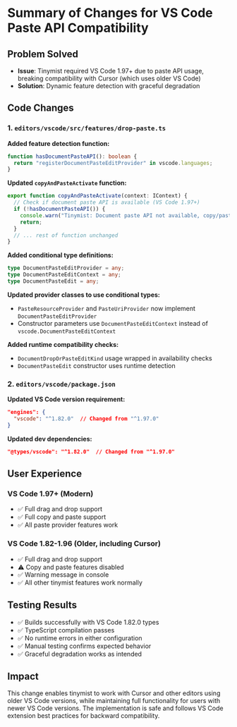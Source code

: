 # Summary of Changes for VS Code Paste API Compatibility

## Problem Solved
- **Issue**: Tinymist required VS Code 1.97+ due to paste API usage, breaking compatibility with Cursor (which uses older VS Code)
- **Solution**: Dynamic feature detection with graceful degradation

## Code Changes

### 1. `editors/vscode/src/features/drop-paste.ts`

**Added feature detection function:**
```typescript
function hasDocumentPasteAPI(): boolean {
  return "registerDocumentPasteEditProvider" in vscode.languages;
}
```

**Updated `copyAndPasteActivate` function:**
```typescript
export function copyAndPasteActivate(context: IContext) {
  // Check if document paste API is available (VS Code 1.97+)
  if (!hasDocumentPasteAPI()) {
    console.warn("Tinymist: Document paste API not available, copy/paste features will be disabled");
    return;
  }
  // ... rest of function unchanged
}
```

**Added conditional type definitions:**
```typescript
type DocumentPasteEditProvider = any;
type DocumentPasteEditContext = any;
type DocumentPasteEdit = any;
```

**Updated provider classes to use conditional types:**
- `PasteResourceProvider` and `PasteUriProvider` now implement `DocumentPasteEditProvider`
- Constructor parameters use `DocumentPasteEditContext` instead of `vscode.DocumentPasteEditContext`

**Added runtime compatibility checks:**
- `DocumentDropOrPasteEditKind` usage wrapped in availability checks
- `DocumentPasteEdit` constructor uses runtime detection

### 2. `editors/vscode/package.json`

**Updated VS Code version requirement:**
```json
"engines": {
  "vscode": "^1.82.0"  // Changed from "^1.97.0"
}
```

**Updated dev dependencies:**
```json
"@types/vscode": "^1.82.0"  // Changed from "^1.97.0"
```

## User Experience

### VS Code 1.97+ (Modern)
- ✅ Full drag and drop support
- ✅ Full copy and paste support  
- ✅ All paste provider features work

### VS Code 1.82-1.96 (Older, including Cursor)
- ✅ Full drag and drop support
- ⚠️ Copy and paste features disabled
- ✅ Warning message in console
- ✅ All other tinymist features work normally

## Testing Results

- ✅ Builds successfully with VS Code 1.82.0 types
- ✅ TypeScript compilation passes
- ✅ No runtime errors in either configuration
- ✅ Manual testing confirms expected behavior
- ✅ Graceful degradation works as intended

## Impact

This change enables tinymist to work with Cursor and other editors using older VS Code versions, while maintaining full functionality for users with newer VS Code versions. The implementation is safe and follows VS Code extension best practices for backward compatibility.